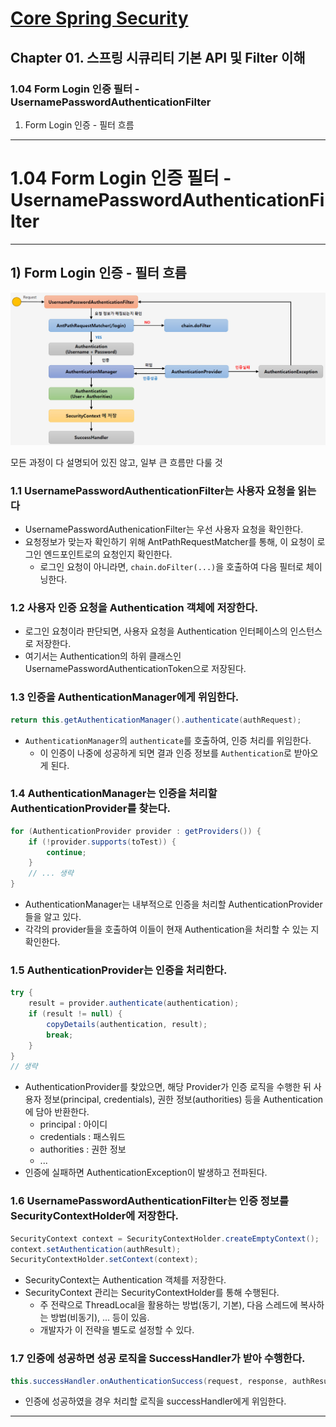 # <a href = "../README.md" target="_blank">Core Spring Security</a>
## Chapter 01. 스프링 시큐리티 기본 API 및 Filter 이해
### 1.04 Form Login 인증 필터 - UsernamePasswordAuthenticationFilter
1) Form Login 인증 - 필터 흐름

---

# 1.04 Form Login 인증 필터 - UsernamePasswordAuthenticationFilter

---

## 1) Form Login 인증 - 필터 흐름

![form-login-filter](img/form-login-filter.jpg)

모든 과정이 다 설명되어 있진 않고, 일부 큰 흐름만 다룰 것

### 1.1 UsernamePasswordAuthenticationFilter는 사용자 요청을 읽는다
- UsernamePasswordAuthenicationFilter는 우선 사용자 요청을 확인한다.
- 요청정보가 맞는자 확인하기 위해 AntPathRequestMatcher를 통해, 이 요청이 로그인 엔드포인트로의 요청인지 확인한다.
  - 로그인 요청이 아니라면, `chain.doFilter(...)`을 호출하여 다음 필터로 체이닝한다.

### 1.2 사용자 인증 요청을 Authentication 객체에 저장한다.
- 로그인 요청이라 판단되면, 사용자 요청을 Authentication 인터페이스의 인스턴스로 저장한다.
- 여기서는 Authentication의 하위 클래스인 UsernamePasswordAuthenticationToken으로 저장된다.

### 1.3 인증을 AuthenticationManager에게 위임한다.
```java
return this.getAuthenticationManager().authenticate(authRequest);
```
- `AuthenticationManager`의 `authenticate`를 호출하여, 인증 처리를 위임한다.
  - 이 인증이 나중에 성공하게 되면 결과 인증 정보를 `Authentication`로 받아오게 된다.

### 1.4 AuthenticationManager는 인증을 처리할 AuthenticationProvider를 찾는다.
```java
for (AuthenticationProvider provider : getProviders()) {
    if (!provider.supports(toTest)) {
        continue;
    }
    // ... 생략
}
```
- AuthenticationManager는 내부적으로 인증을 처리할 AuthenticationProvider들을 알고 있다.
- 각각의 provider들을 호출하여 이들이 현재 Authentication을 처리할 수 있는 지 확인한다.

### 1.5 AuthenticationProvider는 인증을 처리한다.
```java
try {
    result = provider.authenticate(authentication);
    if (result != null) {
        copyDetails(authentication, result);
        break;
    }
}
// 생략
```
- AuthenticationProvider를 찾았으면, 해당 Provider가 인증 로직을 수행한 뒤
사용자 정보(principal, credentials), 권한 정보(authorities) 등을 Authentication에 담아 반환한다.
  - principal : 아이디
  - credentials : 패스워드
  - authorities : 권한 정보
  - ...
- 인증에 실패하면 AuthenticationException이 발생하고 전파된다.

### 1.6 UsernamePasswordAuthenticationFilter는 인증 정보를 SecurityContextHolder에 저장한다.
```java
SecurityContext context = SecurityContextHolder.createEmptyContext();
context.setAuthentication(authResult);
SecurityContextHolder.setContext(context);
```
- SecurityContext는 Authentication 객체를 저장한다.
- SecurityContext 관리는 SecurityContextHolder를 통해 수행된다.
  - 주 전략으로 ThreadLocal을 활용하는 방법(동기, 기본), 다음 스레드에 복사하는 방법(비동기), ... 등이 있음.
  - 개발자가 이 전략을 별도로 설정할 수 있다.

### 1.7 인증에 성공하면 성공 로직을 SuccessHandler가 받아 수행한다.
```java
this.successHandler.onAuthenticationSuccess(request, response, authResult);
```
- 인증에 성공하였을 경우 처리할 로직을 successHandler에게 위임한다.

---
